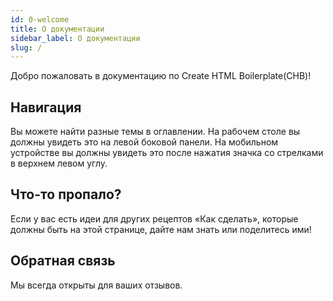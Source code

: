 ```yaml
---
id: 0-welcome
title: О документации
sidebar_label: О документации
slug: /
---
```


Добро пожаловать в документацию по Create HTML Boilerplate(CHB)!

## Навигация
Вы можете найти разные темы в оглавлении. На рабочем столе вы должны увидеть это на левой боковой панели. На мобильном устройстве вы должны увидеть это после нажатия значка со стрелками в верхнем левом углу.

## Что-то пропало?
Если у вас есть идеи для других рецептов «Как сделать», которые должны быть на этой странице, дайте нам знать или поделитесь ими!

## Обратная связь
Мы всегда открыты для ваших отзывов.
